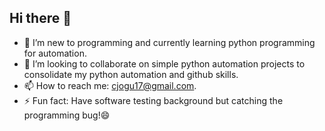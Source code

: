 ## Hi there 👋

- 🌱 I’m new to programming and currently learning python programming for automation.
- 👯 I’m looking to collaborate on simple python automation projects to consolidate my python automation and github skills.
- 📫 How to reach me: cjogu17@gmail.com.
- ⚡ Fun fact: Have software testing background but catching the programming bug!😄 

